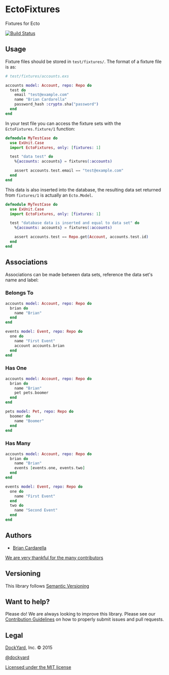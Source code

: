 # EctoFixtures #

Fixtures for Ecto

[![Build Status](https://secure.travis-ci.org/dockyard/ecto_fixtures.svg?branch=master)](http://travis-ci.org/dockyard/ecto_fixtures)

## Usage ##

Fixture files should be stored in `test/fixtures/`. The format of a
fixture file is as:

```elixir
# test/fixtures/accounts.exs

accounts model: Account, repo: Repo do
  test do
    email "test@example.com"
    name "Brian Cardarella"
    password_hash :crypto.sha("password")
  end
end
```

In your test file you can access the fixture sets with the
`EctoFixtures.fixture/1` function:

```elixir
defmodule MyTestCase do
  use ExUnit.Case
  import EctoFixtures, only: [fixtures: 1]

  test "data test" do
    %{accounts: accounts} = fixtures(:accounts)

    assert accounts.test.email == "test@example.com"
  end
end
```

This data is also inserted into the database, the resulting data set
returned from `fixtures/1` is actually an `Ecto.Model`.


```elixir
defmodule MyTestCase do
  use ExUnit.Case
  import EctoFixtures, only: [fixtures: 1]

  test "database data is inserted and equal to data set" do
    %{accounts: accounts} = fixtures(:accounts)

    assert accounts.test == Repo.get(Account, accounts.test.id)
  end
end
```

## Associations

Associations can be made between data sets, reference the data set's
name and label:

### Belongs To

```elixir
accounts model: Account, repo: Repo do
  brian do
    name "Brian"
  end
end

events model: Event, repo: Repo do
  one do
    name "First Event"
    account accounts.brian
  end
end
```

### Has One

```elixir
accounts model: Account, repo: Repo do
  brian do
    name "Brian"
    pet pets.boomer
  end
end

pets model: Pet, repo: Repo do
  boomer do
    name "Boomer"
  end
end
```

### Has Many

```elixir
accounts model: Account, repo: Repo do
  brian do
    name "Brian"
    events [events.one, events.two]
  end
end

events model: Event, repo: Repo do
  one do
    name "First Event"
  end
  two do
    name "Second Event"
  end
end
```

## Authors ##

* [Brian Cardarella](http://twitter.com/bcardarella)

[We are very thankful for the many contributors](https://github.com/dockyard/ecto_fixtures/graphs/contributors)

## Versioning ##

This library follows [Semantic Versioning](http://semver.org)

## Want to help? ##

Please do! We are always looking to improve this library. Please see our
[Contribution Guidelines](https://github.com/dockyard/ecto_fixtures/blob/master/CONTRIBUTING.md)
on how to properly submit issues and pull requests.

## Legal ##

[DockYard](http://dockyard.com/), Inc. &copy; 2015

[@dockyard](http://twitter.com/dockyard)

[Licensed under the MIT license](http://www.opensource.org/licenses/mit-license.php)
